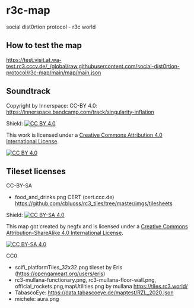 # r3c-map
social dist0rtion protocol - r3c world

## How to test the map

https://test.visit.at.wa-test.rc3.cccv.de/_/global/raw.githubusercontent.com/social-dist0rtion-protocol/r3c-map/main/map/main.json

## Soundtrack

Copyright by Innerspace:
CC-BY 4.0: https://innerspace.bandcamp.com/track/singularity-inflation

Shield: [![CC BY 4.0][cc-by-shield]][cc-by]

This work is licensed under a
[Creative Commons Attribution 4.0 International License][cc-by].

[![CC BY 4.0][cc-by-image]][cc-by]

[cc-by]: http://creativecommons.org/licenses/by/4.0/
[cc-by-image]: https://i.creativecommons.org/l/by/4.0/88x31.png
[cc-by-shield]: https://img.shields.io/badge/License-CC%20BY%204.0-lightgrey.svg


## Tileset licenses

CC-BY-SA
* food_and_drinks.png CERT (cert.ccc.de) https://github.com/cbluoss/rc3_tiles/tree/master/imgs/tilesheets

Shield: [![CC BY-SA 4.0][cc-by-sa-shield]][cc-by-sa]

This map got created by negfx and is licensed under a
[Creative Commons Attribution-ShareAlike 4.0 International License][cc-by-sa].

[![CC BY-SA 4.0][cc-by-sa-image]][cc-by-sa]

[cc-by-sa]: http://creativecommons.org/licenses/by-sa/4.0/
[cc-by-sa-image]: https://licensebuttons.net/l/by-sa/4.0/88x31.png
[cc-by-sa-shield]: https://img.shields.io/badge/License-CC%20BY--SA%204.0-lightgrey.svg

CC0

* scifi_platformTiles_32x32.png tileset by Eris (https://opengameart.org/users/eris)
* rc3-mullana-functionary.png, rc3-mullana-floor-wall.png, official_rockets.png,mapUtilities.png by mullana https://tiles.rc3.world/
* TabascoEye: https://data.tabascoeye.de/maptest/RZL_2020.json
* michele: aura.png
